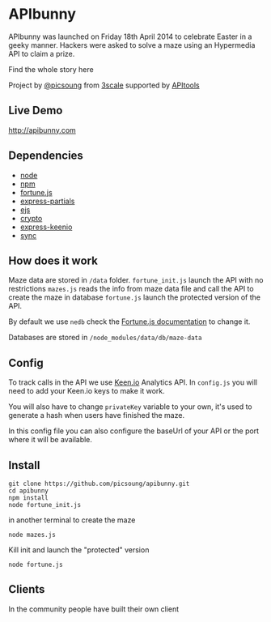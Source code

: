 APIbunny
========

APIbunny was launched on Friday 18th April 2014 to celebrate Easter in a geeky manner.
Hackers were asked to solve a maze using an Hypermedia API to claim a prize.

Find the whole story here

Project by [@picsoung](http://github.com/picsoung) from [3scale](http://3scale.net) supported by [APItools](http://apitools.com)

## Live Demo
http://apibunny.com

## Dependencies
* [node](http://nodejs.org/)
* [npm](https://github.com/npm/npm)
* [fortune.js](http://fortunejs.com)
* [express-partials](https://github.com/publicclass/express-partials)
* [ejs](https://github.com/visionmedia/ejs)
* [crypto](https://www.npmjs.org/package/crypto)
* [express-keenio](https://github.com/sebinsua/express-keenio)
* [sync](https://github.com/0ctave/node-sync)

## How does it work

Maze data are stored in `/data` folder.
`fortune_init.js` launch the API with no restrictions
`mazes.js` reads the info from maze data file and call the API to create the maze in database
`fortune.js` launch the protected version of the API.

By default we use `nedb` check the [Fortune.js documentation](http://fortunejs.com/docs/) to change it.

Databases are stored in `/node_modules/data/db/maze-data`

## Config
To track calls in the API we use [Keen.io](http://keen.io) Analytics API. In `config.js` you will need to add your Keen.io keys to make it work.

You will also have to change `privateKey` variable to your own, it's used to generate a hash when users have finished the maze.

In this config file you can also configure the baseUrl of your API or the port where it will be available.

## Install

```shell
git clone https://github.com/picsoung/apibunny.git
cd apibunny
npm install
node fortune_init.js
```

in another terminal to create the maze
```shell
node mazes.js
```

Kill init and launch the "protected" version

```
node fortune.js
```

## Clients
In the community people have built their own client
